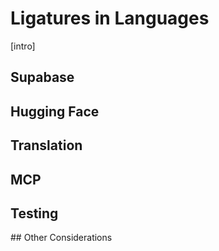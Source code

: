 # Ligatures in Languages

[intro]

## Supabase

## Hugging Face

## Translation

## MCP

## Testing

## Other Considerations
